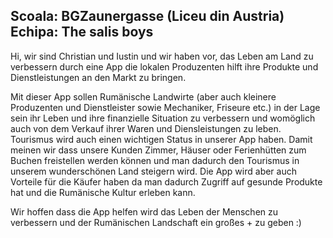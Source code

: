 Scoala: BGZaunergasse (Liceu din Austria) Echipa: The salis boys
-------------------------------------------------------------------------------




Hi, wir sind Christian und Iustin und wir haben vor, das Leben am Land zu verbessern durch eine App die lokalen Produzenten hilft ihre Produkte 
und Dienstleistungen an den Markt zu bringen.


Mit dieser App sollen Rumänische Landwirte (aber auch kleinere Produzenten und Dienstleister sowie Mechaniker, Friseure etc.) in der Lage sein 
ihr Leben und ihre finanzielle Situation zu verbessern und womöglich auch von dem Verkauf ihrer Waren und Diensleistungen zu leben. 
Tourismus wird auch einen wichtigen Status in unserer App haben. Damit meinen wir dass unsere Kunden Zimmer, Häuser oder Ferienhütten zum Buchen freistellen
werden können und man dadurch den Tourismus in unserem wunderschönen Land steigern wird.
Die App wird aber auch Vorteile für die Käufer haben da man dadurch Zugriff auf gesunde Produkte hat und die Rumänische Kultur erleben kann.

Wir hoffen dass die App helfen wird das Leben der Menschen zu verbessern und der Rumänischen Landschaft ein großes + zu geben :) 
